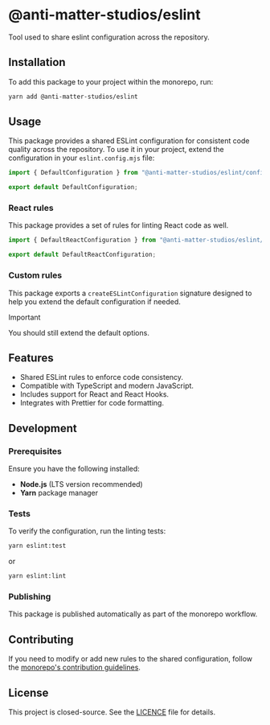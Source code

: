 # @anti-matter-studios/eslint

Tool used to share eslint configuration across the repository.

## Installation

To add this package to your project within the monorepo, run:

```bash
yarn add @anti-matter-studios/eslint
```

## Usage

This package provides a shared ESLint configuration for consistent code quality across the repository. To use it in your
project, extend the configuration in your `eslint.config.mjs` file:

```js
import { DefaultConfiguration } from "@anti-matter-studios/eslint/config";

export default DefaultConfiguration;
```

### React rules

This package provides a set of rules for linting React code as well.

```js
import { DefaultReactConfiguration } from "@anti-matter-studios/eslint/config";

export default DefaultReactConfiguration;
```

### Custom rules

This package exports a `createESLintConfiguration` signature designed to help you
extend the default configuration if needed.

> [!IMPORTANT]
> You should still extend the default options.

## Features

- Shared ESLint rules to enforce code consistency.
- Compatible with TypeScript and modern JavaScript.
- Includes support for React and React Hooks.
- Integrates with Prettier for code formatting.

## Development

### Prerequisites

Ensure you have the following installed:

- **Node.js** (LTS version recommended)
- **Yarn** package manager

### Tests

To verify the configuration, run the linting tests:

```bash
yarn eslint:test
```

or

```bash
yarn eslint:lint
```

### Publishing

This package is published automatically as part of the monorepo workflow.

## Contributing

If you need to modify or add new rules to the shared configuration, follow
the [monorepo's contribution guidelines](../../../README.md).

## License

This project is closed-source. See the [LICENCE](./LICENCE) file for details.
